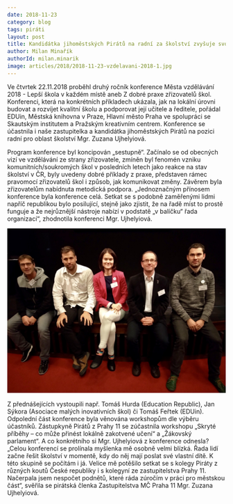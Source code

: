 ```yaml
---
date: 2018-11-23
category: blog
tags: piráti
layout: post
title: Kandidátka jihoměstských Pirátů na radní za školství zvyšuje svou kvalifikaci
author: Milan Minařík
authorId: milan.minarik
image: articles/2018/2018-11-23-vzdelavani-2018-1.jpg
---
```


Ve čtvrtek 22.11.2018 proběhl druhý ročník konference Města vzdělávání 2018 - Lepší škola v každém místě aneb Z dobré praxe zřizovatelů škol. Konferenci, která na konkrétních příkladech ukázala, jak na lokální úrovni budovat a rozvíjet kvalitní školu a podporovat její učitele a ředitele, pořádal EDUin, Městská knihovna v Praze, Hlavní město Praha ve spolupráci se Skautským institutem a Pražským kreativním centrem. Konference se účastnila i naše zastupitelka a kandidátka jihoměstských Pirátů na pozici radní pro oblast školství Mgr. Zuzana Ujhelyiová. 

Program konference byl koncipován „sestupně“. Začínalo se od obecných vizí ve vzdělávání ze strany zřizovatele, zmíněn byl fenomén vzniku komunitních/soukromých škol v posledních letech jako reakce na stav školství v ČR, byly uvedeny dobré příklady z praxe, představen rámec pravomocí zřizovatelů škol i způsob, jak komunikovat změny. Závěrem byla zřizovatelům nabídnuta metodická podpora. „Jednoznačným přínosem konference byla konference celá. Setkat se s podobně zaměřenými lidmi napříč republikou bylo posilující, stejně jako zjistit, že na řadě míst to prostě funguje a že nejrůznější nástroje nabízí v podstatě „v balíčku“ řada organizací“, zhodnotila konferenci Mgr. Ujhelyiová.

![Úklid Blankytu](/assets/img/articles/2018/2018-11-23-vzdelavani-2018-2.jpg) 

Z přednášejících vystoupili např. Tomáš Hurda (Education Republic), Jan Sýkora (Asociace malých inovativních škol) či Tomáš Feřtek (EDUin). Odpolední část konference byla věnována workshopům dle výběru účastníků. Zástupkyně Pirátů z Prahy 11 se zúčastnila workshopu „Skryté příběhy – co může přinést lokálně zakotvené učení“ a „Žákovský parlament“. A co konkrétního si Mgr. Ujhelyiová z konference odnesla? „Celou konferencí se prolínala myšlenka mě osobně velmi blízká. Řada lidí začne řešit školství v momentě, kdy do něj mají poslat své vlastní dítě. K této skupině se počítám i já. Velice mě potěšilo setkat se s kolegy Piráty z různých koutů České republiky i s kolegyní ze zastupitelstva Prahy 11. Načerpala jsem nespočet podnětů, které ráda zúročím v práci pro městskou část“, svěřila se pirátská členka Zastupitelstva MČ Praha 11 Mgr. Zuzana Ujhelyiová.


